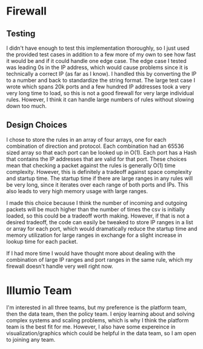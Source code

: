 # Firewall

## Testing
I didn't have enough to test this implementation thoroughly, so I just used the provided test cases in addition to a few more of my own to see how fast it would be and if it could handle one edge case. 
The edge case I tested was leading 0s in the IP address, which would cause problems since it is technically a correct IP (as far as I know). I handled this by converting the IP to a number and back to standardize the string format.
The large test case I wrote which spans 20k ports and a few hundred IP addresses took a very very long time to load, so this is not a good firewall for very large individual rules. However, I think it can handle large numbers of rules without slowing down too much.

## Design Choices
I chose to store the rules in an array of four arrays, one for each combination of direction and protocol. Each combination had an 65536 sized array so that each port can be looked up in O(1). 
Each port has a Hash that contains the IP addresses that are valid for that port. These choices mean that checking a packet against the rules is generally O(1) time complexity. However, this is definitely a tradeoff against space complexity and startup time.
The startup time if there are large ranges in any rules will be very long, since it iterates over each range of both ports and IPs. This also leads to very high memory usage with large ranges.

I made this choice because I think the number of incoming and outgoing packets will be much higher than the number of times the csv is initially loaded, so this could be a tradeoff worth making.
However, if that is not a desired tradeoff, the code can easily be tweaked to store IP ranges in a list or array for each port, which would dramatically reduce the startup time and memory utilization for large ranges in exchange for a slight increase in lookup time for each packet.

If I had more time I would have thought more about dealing with the combination of large IP ranges and port ranges in the same rule, which my firewall doesn't handle very well right now.


# Illumio Team
I'm interested in all three teams, but my preference is the platform team, then the data team, then the policy team. I enjoy learning about and solving complex systems and scaling problems, which is why I think the platform team is the best fit for me. However, I also have some expereince in visualization/graphics which could be helpful in the data team, so I am open to joining any team.
